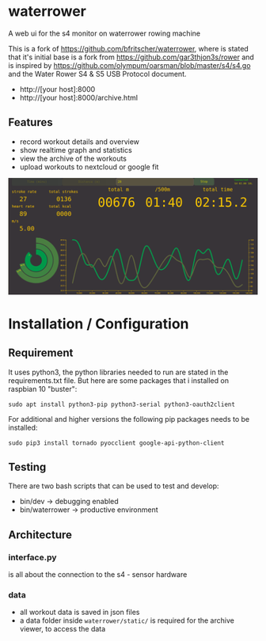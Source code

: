 # waterrower

A web ui for the s4 monitor on waterrower rowing machine

This is a fork of https://github.com/bfritscher/waterrower, where is stated that it's
initial base is a fork from https://github.com/gar3thjon3s/rower and is inspired by https://github.com/olympum/oarsman/blob/master/s4/s4.go and the Water Rower S4 & S5 USB Protocol document.

* http://[your host]:8000
* http://[your host]:8000/archive.html

## Features

* record workout details and overview
* show realtime graph and statistics
* view the archive of the workouts
* upload workouts to nextcloud or google fit

![Workout](/docs/screenshot1.png?raw=true "Workout View")

# Installation / Configuration

## Requirement

It uses python3, the python libraries needed to run are stated in the requirements.txt file. But here are some packages that i installed on raspbian 10 "buster":

```
sudo apt install python3-pip python3-serial python3-oauth2client
```

For additional and higher versions the following pip packages needs to be installed:

```
sudo pip3 install tornado pyocclient google-api-python-client
```

## Testing

There are two bash scripts that can be used to test and develop:

* bin/dev -> debugging enabled
* bin/waterrower -> productive environment

## Architecture

### interface.py

is all about the connection to the s4 - sensor hardware

### data

* all workout data is saved in json files
* a data folder inside `waterrower/static/` is required for the archive viewer, to access the data
